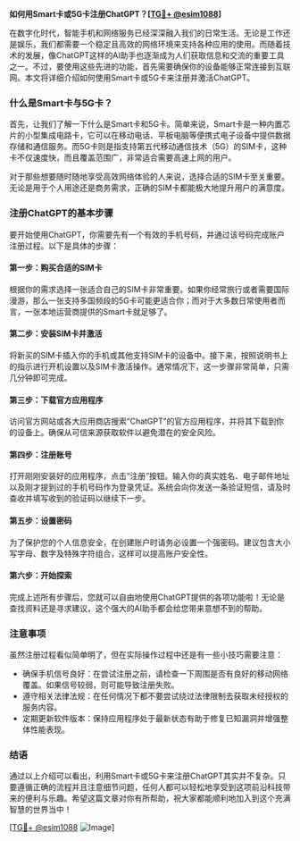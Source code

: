 **如何用Smart卡或5G卡注册ChatGPT？[[TG💪+ @esim1088](https://t.me/s/esim1088)]**

在数字化时代，智能手机和网络服务已经深深融入我们的日常生活。无论是工作还是娱乐，我们都需要一个稳定且高效的网络环境来支持各种应用的使用。而随着技术的发展，像ChatGPT这样的AI助手也逐渐成为人们获取信息和交流的重要工具之一。不过，要使用这些先进的功能，首先需要确保你的设备能够正常连接到互联网。本文将详细介绍如何使用Smart卡或5G卡来注册并激活ChatGPT。

### 什么是Smart卡与5G卡？

首先，让我们了解一下什么是Smart卡和5G卡。简单来说，Smart卡是一种内置芯片的小型集成电路卡，它可以在移动电话、平板电脑等便携式电子设备中提供数据存储和通信服务。而5G卡则是指支持第五代移动通信技术（5G）的SIM卡，这种卡不仅速度快，而且覆盖范围广，非常适合需要高速上网的用户。

对于那些想要随时随地享受高效网络体验的人来说，选择合适的SIM卡至关重要。无论是用于个人用途还是商务需求，正确的SIM卡都能极大地提升用户的满意度。

### 注册ChatGPT的基本步骤

要开始使用ChatGPT，你需要先有一个有效的手机号码，并通过该号码完成账户注册过程。以下是具体的步骤：

#### 第一步：购买合适的SIM卡
根据你的需求选择一张适合自己的SIM卡非常重要。如果你经常旅行或者需要国际漫游，那么一张支持多国频段的5G卡可能更适合你；而对于大多数日常使用者而言，一张本地运营商提供的Smart卡就足够了。

#### 第二步：安装SIM卡并激活
将新买的SIM卡插入你的手机或其他支持SIM卡的设备中。接下来，按照说明书上的指示进行开机设置以及SIM卡激活操作。通常情况下，这一步骤非常简单，只需几分钟即可完成。

#### 第三步：下载官方应用程序
访问官方网站或各大应用商店搜索“ChatGPT”的官方应用程序，并将其下载到你的设备上。确保从可信来源获取软件以避免潜在的安全风险。

#### 第四步：注册账号
打开刚刚安装好的应用程序，点击“注册”按钮。输入你的真实姓名、电子邮件地址以及刚才提到过的手机号码作为登录凭证。系统会向你发送一条验证短信，请及时查收并填写收到的验证码以继续下一步。

#### 第五步：设置密码
为了保护您的个人信息安全，在创建账户时请务必设置一个强密码。建议包含大小写字母、数字及特殊字符组合，这样可以提高账户安全性。

#### 第六步：开始探索
完成上述所有步骤后，您就可以自由地使用ChatGPT提供的各项功能啦！无论是查找资料还是寻求建议，这个强大的AI助手都会给您带来意想不到的帮助。

### 注意事项

虽然注册过程看似简单明了，但在实际操作过程中还是有一些小技巧需要注意：

- 确保手机信号良好：在尝试注册之前，请检查一下周围是否有良好的移动网络覆盖。如果信号较弱，则可能导致注册失败。
- 遵守相关法律法规：在任何情况下都不要尝试绕过法律限制去获取未经授权的服务内容。
- 定期更新软件版本：保持应用程序处于最新状态有助于修复已知漏洞并增强整体性能表现。

### 结语

通过以上介绍可以看出，利用Smart卡或5G卡来注册ChatGPT其实并不复杂。只要遵循正确的流程并且注意细节问题，任何人都可以轻松地享受到这项前沿科技带来的便利与乐趣。希望这篇文章对你有所帮助，祝大家都能顺利地加入到这个充满智慧的世界当中！

[[TG💪+ @esim1088](https://t.me/s/esim1088) ![Image](https://i.postimg.cc/4NQfJmqS/Snipaste-2025-05-13-00-14-12.png)]